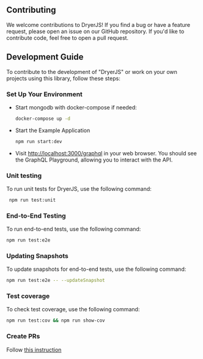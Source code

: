 
## Contributing

We welcome contributions to DryerJS! If you find a bug or have a feature request, please open an issue on our GitHub repository. If you'd like to contribute code, feel free to open a pull request.

## Development Guide

To contribute to the development of "DryerJS" or work on your own projects using this library, follow these steps:

### Set Up Your Environment

* Start mongodb with docker-compose if needed:

   ```bash
   docker-compose up -d
   ```

* Start the Example Application

   ```bash
   npm run start:dev
   ```

* Visit [http://localhost:3000/graphql](http://localhost:3000/graphql) in your web browser. You should see the GraphQL Playground, allowing you to interact with the API.

### Unit testing

To run unit tests for DryerJS, use the following command:


   ```bash
    npm run test:unit
   ```

### End-to-End Testing

To run end-to-end tests, use the following command:

   ```bash
   npm run test:e2e
   ```

### Updating Snapshots

To update snapshots for end-to-end tests, use the following command:

   ```bash
   npm run test:e2e -- --updateSnapshot
   ```

### Test coverage

To check test coverage, use the following command:

   ```bash
   npm run test:cov && npm run show-cov
   ```

### Create PRs

Follow [this instruction](https://docs.github.com/en/pull-requests/collaborating-with-pull-requests/proposing-changes-to-your-work-with-pull-requests/creating-a-pull-request-from-a-fork)

